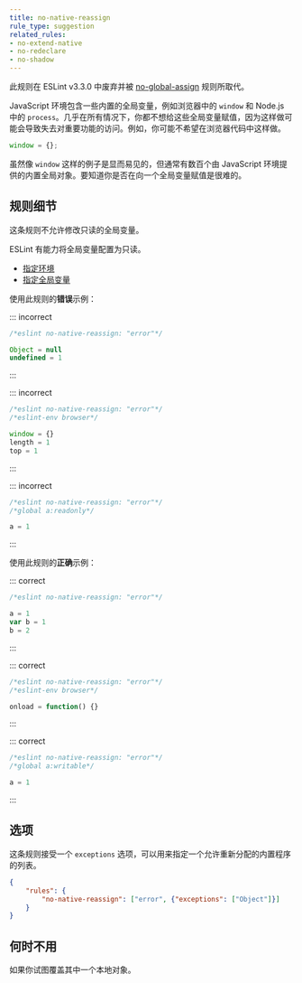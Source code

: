 ```yaml
---
title: no-native-reassign
rule_type: suggestion
related_rules:
- no-extend-native
- no-redeclare
- no-shadow
---
```


此规则在 ESLint v3.3.0 中废弃并被 [no-global-assign](no-global-assign) 规则所取代。

JavaScript 环境包含一些内置的全局变量，例如浏览器中的 `window` 和 Node.js 中的 `process`。几乎在所有情况下，你都不想给这些全局变量赋值，因为这样做可能会导致失去对重要功能的访问。例如，你可能不希望在浏览器代码中这样做。

```js
window = {};
```

虽然像 `window` 这样的例子是显而易见的，但通常有数百个由 JavaScript 环境提供的内置全局对象。要知道你是否在向一个全局变量赋值是很难的。

## 规则细节

这条规则不允许修改只读的全局变量。

ESLint 有能力将全局变量配置为只读。

* [指定环境](../use/configure#specifying-environments)
* [指定全局变量](../use/configure#specifying-globals)

使用此规则的**错误**示例：

::: incorrect

```js
/*eslint no-native-reassign: "error"*/

Object = null
undefined = 1
```

:::

::: incorrect

```js
/*eslint no-native-reassign: "error"*/
/*eslint-env browser*/

window = {}
length = 1
top = 1
```

:::

::: incorrect

```js
/*eslint no-native-reassign: "error"*/
/*global a:readonly*/

a = 1
```

:::

使用此规则的**正确**示例：

::: correct

```js
/*eslint no-native-reassign: "error"*/

a = 1
var b = 1
b = 2
```

:::

::: correct

```js
/*eslint no-native-reassign: "error"*/
/*eslint-env browser*/

onload = function() {}
```

:::

::: correct

```js
/*eslint no-native-reassign: "error"*/
/*global a:writable*/

a = 1
```

:::

## 选项

这条规则接受一个 `exceptions` 选项，可以用来指定一个允许重新分配的内置程序的列表。

```json
{
    "rules": {
        "no-native-reassign": ["error", {"exceptions": ["Object"]}]
    }
}
```

## 何时不用

如果你试图覆盖其中一个本地对象。
